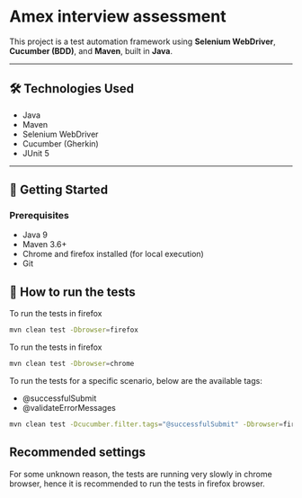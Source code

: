 # Amex interview assessment

This project is a test automation framework using **Selenium WebDriver**, **Cucumber (BDD)**, and **Maven**, built in **Java**.

---

## 🛠️ Technologies Used

- Java
- Maven
- Selenium WebDriver
- Cucumber (Gherkin)
- JUnit 5


---

## 🚀 Getting Started

### Prerequisites

- Java 9
- Maven 3.6+
- Chrome and firefox installed (for local execution)
- Git

## 🧪  How to run the tests

To run the tests in firefox

```bash
mvn clean test -Dbrowser=firefox
```

To run the tests in firefox

```bash
mvn clean test -Dbrowser=chrome
```

To run the tests for a specific scenario, below are the available tags:
- @successfulSubmit
- @validateErrorMessages

```bash
mvn clean test -Dcucumber.filter.tags="@successfulSubmit" -Dbrowser=firefox  
```

## Recommended settings
For some unknown reason, the tests are running very slowly in chrome browser, hence it is recommended to run the tests in firefox browser.


